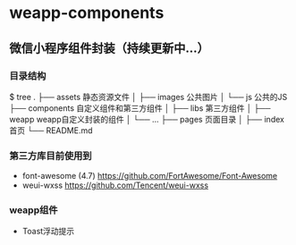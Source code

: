 # weapp-components
## 微信小程序组件封装（持续更新中...）
### 目录结构
$ tree
.
├── assets      静态资源文件
│   ├── images  公共图片
│   └── js      公共的JS
├── components  自定义组件和第三方组件
│   ├── libs    第三方组件
│   ├── weapp   weapp自定义封装的组件
│   └── ...
├── pages       页面目录
│   ├── index   首页
└── README.md

### 第三方库目前使用到
* font-awesome (4.7) <https://github.com/FortAwesome/Font-Awesome>
* weui-wxss <https://github.com/Tencent/weui-wxss>

### weapp组件
* Toast浮动提示